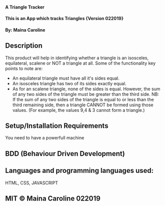 #### A Triangle Tracker

#### This is an App which tracks Triangles {Version 022019}

#### By: Maina Caroline

## Description
This product will help in identifying whether a triangle is an isosceles, equilateral, scalene or NOT a triangle at all.
Some of the functionality key points to note are:

- An equilateral triangle must have all it's sides equal.
- An isosceles triangle has two of its sides exactly equal.
- As for an scalene triangle, none of the sides is equal. However, the sum of any two sides of the triangle must be greater than the third side.
NB: If the sum of any two sides of the triangle is equal to or less than the third remaining side, then a triangle CANNOT be formed using those values. (For example, the values 9,4 & 3 cannot form a triangle.)

## Setup/Installation Requirements
You need to have a powerfull machine

## BDD (Behaviour Driven Development)

## Languages and programming languages used:
HTML, CSS, JAVASCRIPT



## MIT © Maina Caroline 022019




